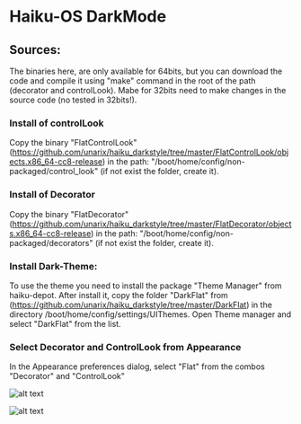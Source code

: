 # Haiku-OS DarkMode

## Sources:
The binaries here, are only available for 64bits, but you can download the code and compile it using "make" command in the root of the path (decorator and controlLook). Mabe for 32bits need to make changes in the source code (no tested in 32bits!).

### Install of controlLook
Copy the binary "FlatControlLook" (https://github.com/unarix/haiku_darkstyle/tree/master/FlatControlLook/objects.x86_64-cc8-release) in the path: "/boot/home/config/non-packaged/control_look" (if not exist the folder, create it).

### Install of Decorator
Copy the binary "FlatDecorator" (https://github.com/unarix/haiku_darkstyle/tree/master/FlatDecorator/objects.x86_64-cc8-release) in the path: "/boot/home/config/non-packaged/decorators" (if not exist the folder, create it).

### Install Dark-Theme:
To use the theme you need to install the package "Theme Manager" from haiku-depot. After install it, copy the folder "DarkFlat" from (https://github.com/unarix/haiku_darkstyle/tree/master/DarkFlat) in the directory /boot/home/config/settings/UIThemes. Open Theme manager and select "DarkFlat" from the list.

### Select Decorator and ControlLook from Appearance
In the Appearance preferences dialog, select "Flat" from the combos "Decorator" and "ControlLook"

![alt text](https://raw.githubusercontent.com/unarix/haiku_darkstyle/master/screenshot2.png?raw=true)

![alt text](https://raw.githubusercontent.com/unarix/haiku_darkstyle/master/screenshot1.png?raw=true)
